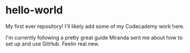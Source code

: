 # hello-world
My first ever repository! I'll likely add some of my Codecademy work here.

I'm currently following a pretty great guide Miranda sent me about how to set up and use GitHub. Feelin real new.
